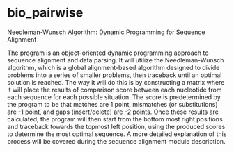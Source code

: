# bio_pairwise

Needleman-Wunsch Algorithm: Dynamic Programming for Sequence Alignment

The program is an object-oriented dynamic programming approach to sequence alignment and data parsing. It will utilize the Needleman-Wunsch algorithm, which is a global alignment-based algorithm designed to divide problems into a series of smaller problems, then traceback until an optimal solution is reached. The way it will do this is by constructing a matrix where it will place the results of comparison score between each nucleotide from each sequence for each possible situation. The score is predetermined by the program to be that matches are 1 point, mismatches (or substitutions) are -1 point, and gaps (insert/delete) are -2 points. Once these results are calculated, the program will then start from the bottom most right positions and traceback towards the topmost left position, using the produced scores to determine the most optimal sequence. A more detailed explanation of this process will be covered during the sequence alignment module description. 
